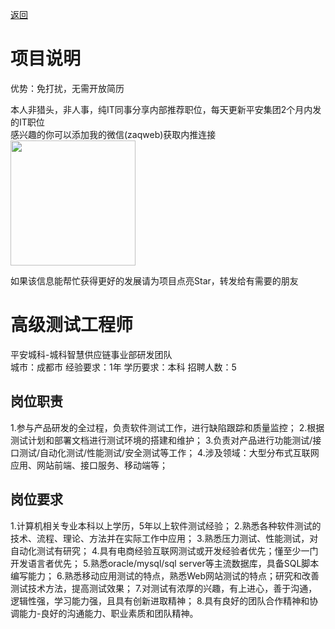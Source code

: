[返回](../)

# 项目说明

优势：免打扰，无需开放简历

本人非猎头，非人事，纯IT同事分享内部推荐职位，每天更新平安集团2个月内发的IT职位  
感兴趣的你可以添加我的微信(zaqweb)获取内推连接  
<img src="https://github.com/zaqweb/PA-IT-JOBS/blob/master/WechatICode.jpeg"  height="200" width="200">

如果该信息能帮忙获得更好的发展请为项目点亮Star，转发给有需要的朋友

# 高级测试工程师
平安城科-城科智慧供应链事业部研发团队  
城市：成都市 经验要求：1年 学历要求：本科  招聘人数：5

## 岗位职责
1.参与产品研发的全过程，负责软件测试工作，进行缺陷跟踪和质量监控；
2.根据测试计划和部署文档进行测试环境的搭建和维护；
3.负责对产品进行功能测试/接口测试/自动化测试/性能测试/安全测试等工作；
4.涉及领域：大型分布式互联网应用、网站前端、接口服务、移动端等；

## 岗位要求
1.计算机相关专业本科以上学历，5年以上软件测试经验；
2.熟悉各种软件测试的技术、流程、理论、方法并在实际工作中应用；
3.熟悉压力测试、性能测试，对自动化测试有研究；
4.具有电商经验互联网测试或开发经验者优先；懂至少一门开发语言者优先；
5.熟悉oracle/mysql/sql server等主流数据库，具备SQL脚本编写能力；
6.熟悉移动应用测试的特点，熟悉Web网站测试的特点；研究和改善测试技术方法，提高测试效果；
7.对测试有浓厚的兴趣，有上进心，善于沟通，逻辑性强，学习能力强，且具有创新进取精神；
8.具有良好的团队合作精神和协调能力-良好的沟通能力、职业素质和团队精神。





